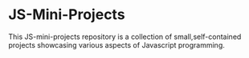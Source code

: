 # JS-Mini-Projects
This JS-mini-projects repository is a collection of small,self-contained projects showcasing various aspects of Javascript programming.

